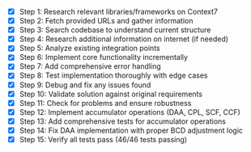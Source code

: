 - [x] Step 1: Research relevant libraries/frameworks on Context7
- [x] Step 2: Fetch provided URLs and gather information
- [x] Step 3: Search codebase to understand current structure
- [x] Step 4: Research additional information on internet (if needed)
- [x] Step 5: Analyze existing integration points
- [x] Step 6: Implement core functionality incrementally
- [x] Step 7: Add comprehensive error handling
- [x] Step 8: Test implementation thoroughly with edge cases
- [x] Step 9: Debug and fix any issues found
- [x] Step 10: Validate solution against original requirements
- [x] Step 11: Check for problems and ensure robustness
- [x] Step 12: Implement accumulator operations (DAA, CPL, SCF, CCF)
- [x] Step 13: Add comprehensive tests for accumulator operations
- [x] Step 14: Fix DAA implementation with proper BCD adjustment logic
- [x] Step 15: Verify all tests pass (46/46 tests passing)
